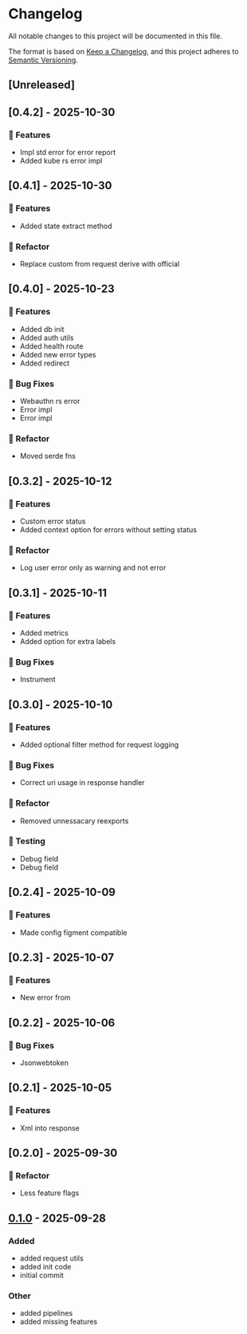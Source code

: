 # Changelog

All notable changes to this project will be documented in this file.

The format is based on [Keep a Changelog](https://keepachangelog.com/en/1.0.0/),
and this project adheres to [Semantic Versioning](https://semver.org/spec/v2.0.0.html).

## [Unreleased]

## [0.4.2] - 2025-10-30

### 🚀 Features

- Impl std error for error report
- Added kube rs error impl



## [0.4.1] - 2025-10-30

### 🚀 Features

- Added state extract method

### 🚜 Refactor

- Replace custom from request derive with official



## [0.4.0] - 2025-10-23

### 🚀 Features

- Added db init
- Added auth utils
- Added health route
- Added new error types
- Added redirect

### 🐛 Bug Fixes

- Webauthn rs error
- Error impl
- Error impl

### 🚜 Refactor

- Moved serde fns



## [0.3.2] - 2025-10-12

### 🚀 Features

- Custom error status
- Added context option for errors without setting status

### 🚜 Refactor

- Log user error only as warning and not error



## [0.3.1] - 2025-10-11

### 🚀 Features

- Added metrics
- Added option for extra labels

### 🐛 Bug Fixes

- Instrument



## [0.3.0] - 2025-10-10

### 🚀 Features

- Added optional filter method for request logging

### 🐛 Bug Fixes

- Correct uri usage in response handler

### 🚜 Refactor

- Removed unnessacary reexports

### 🧪 Testing

- Debug field
- Debug field



## [0.2.4] - 2025-10-09

### 🚀 Features

- Made config figment compatible



## [0.2.3] - 2025-10-07

### 🚀 Features

- New error from



## [0.2.2] - 2025-10-06

### 🐛 Bug Fixes

- Jsonwebtoken



## [0.2.1] - 2025-10-05

### 🚀 Features

- Xml into response



## [0.2.0] - 2025-09-30

### 🚜 Refactor

- Less feature flags



## [0.1.0](https://github.com/Profiidev/centaurus/releases/tag/centaurus-v0.1.0) - 2025-09-28

### Added

- added request utils
- added init code
- initial commit

### Other

- added pipelines
- added missing features
